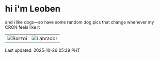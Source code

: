# hi i'm Leoben

and i like dogs—so have some random dog pics that change whenever my CRON feels like it

|  |  |
|--------|----------|
| ![Borzoi](https://random-dog-vercel.vercel.app/api/random-borzoi?v=1761427758) | ![Labrador](https://random-dog-vercel.vercel.app/api/random-labrador?v=1761427758) |

Last updated: 2025-10-26 05:29 PHT
